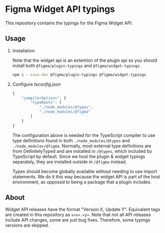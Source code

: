 # Figma Widget API typings

This repository contains the typings for the Figma Widget API.

## Usage

1. Installation
   
   Note that the widget api is an extention of the plugin api so you should install both `@figma/plugin-typings` and `@figma/widget-typings`

   ```sh
   npm i --save-dev @figma/plugin-typings @figma/widget-typings
   ```

2. Configure _tsconfig.json_

   ```js
   {
       "compilerOptions": {
           "typeRoots": [
               "./node_modules/@types",
               "./node_modules/@figma"
           ]
       }
   }
   ```

   The configuration above is needed for the TypeScript compiler to use type definitions found in both `./node_modules/@types` and `./node_modules/@figma`. Normally, most external type definitions are from DefinitelyTyped and are installed in `/@types`, which included by TypeScript by default. Since we host the plugin & widget typings separately, they are installed outside in `/@figma` instead.

   Types should become globally available without needing to use import statements. We do it this way because the widget API is part of the host environment, as opposed to being a package that a plugin includes.

## About

Widget API releases have the format "Version X, Update Y". Equivalent tags are created in this repository as `v<x>.<y>`. Note that not all API releases include API changes, some are just bug fixes. Therefore, some typings versions are skipped.

